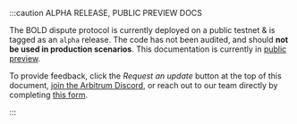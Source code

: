 :::caution ALPHA RELEASE, PUBLIC PREVIEW DOCS

The BOLD dispute protocol is currently deployed on a public testnet & is tagged as an `alpha` release. The code has not been audited, and should **not be used in production scenarios**. This documentation is currently in [public preview](../concepts/public-preview-expectations.md).

To provide feedback, click the _Request an update_ button at the top of this document, [join the Arbitrum Discord](https://discord.gg/arbitrum), or reach out to our team directly by completing [this form](http://bit.ly/3yy6EUK).

:::